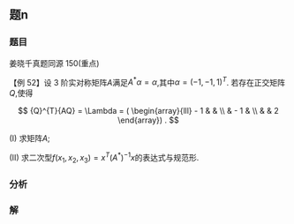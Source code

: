 ## 题n
### 题目
姜晓千真题同源 150(重点) 

【例 52】设 3 阶实对称矩阵$A$满足${A}^{ * }\alpha  = \alpha$,其中$\alpha  = {( -1, - 1,1) }^{T}$. 若存在正交矩阵$Q$,使得

$$
{Q}^{T}{AQ} = \Lambda  = ( \begin{array}{lll}  - 1 & & \\   &  - 1 & \\   & & 2 \end{array}) .
$$

(I) 求矩阵$A$;

(II) 求二次型$f( {{x}_{1},{x}_{2},{x}_{3}})  = {x}^{T}{( {A}^{ * }) }^{-1}x$的表达式与规范形.
### 分析

### 解